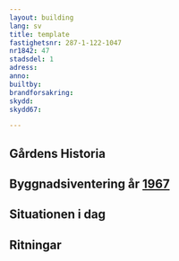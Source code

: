 ```yaml
---
layout: building
lang: sv
title: template
fastighetsnr: 287-1-122-1047
nr1842: 47
stadsdel: 1
adress:
anno:
builtby:
brandforsakring:
skydd:
skydd67:

---
```

## Gårdens Historia


## Byggnadsiventering år <a href="/sources/keinanen_karki.pdf">1967</a>


## Situationen i dag


## Ritningar
